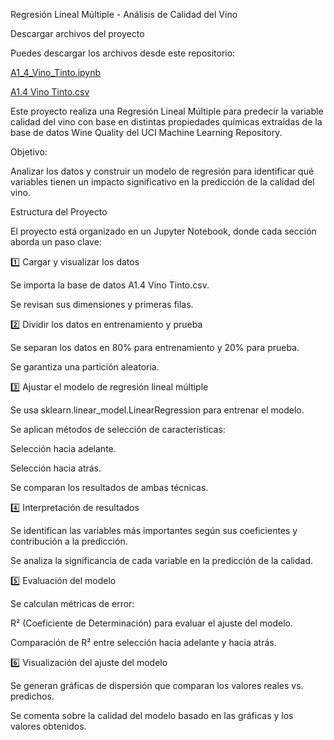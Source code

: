 Regresión Lineal Múltiple - Análisis de Calidad del Vino

Descargar archivos del proyecto

Puedes descargar los archivos desde este repositorio:

[A1_4_Vino_Tinto.ipynb
](https://github.com/raulquinterog/Regresion-Vino/blob/4df0a10ecf5c00486535b66e6d83a7ec11d90658/A1_4_Vino_Tinto%20(1).ipynb)

[A1.4 Vino Tinto.csv
](https://github.com/raulquinterog/Regresion-Vino/blob/4df0a10ecf5c00486535b66e6d83a7ec11d90658/A1.4%20Vino%20Tinto.csv)

Este proyecto realiza una Regresión Lineal Múltiple para predecir la variable calidad del vino con base en distintas propiedades químicas extraídas de la base de datos Wine Quality del UCI Machine Learning Repository.

Objetivo:

Analizar los datos y construir un modelo de regresión para identificar qué variables tienen un impacto significativo en la predicción de la calidad del vino.

Estructura del Proyecto

El proyecto está organizado en un Jupyter Notebook, donde cada sección aborda un paso clave:

1️⃣ Cargar y visualizar los datos

Se importa la base de datos A1.4 Vino Tinto.csv.

Se revisan sus dimensiones y primeras filas.

2️⃣ Dividir los datos en entrenamiento y prueba

Se separan los datos en 80% para entrenamiento y 20% para prueba.

Se garantiza una partición aleatoria.

3️⃣ Ajustar el modelo de regresión lineal múltiple

Se usa sklearn.linear_model.LinearRegression para entrenar el modelo.

Se aplican métodos de selección de características:

Selección hacia adelante.

Selección hacia atrás.

Se comparan los resultados de ambas técnicas.

4️⃣ Interpretación de resultados

Se identifican las variables más importantes según sus coeficientes y contribución a la predicción.

Se analiza la significancia de cada variable en la predicción de la calidad.

5️⃣ Evaluación del modelo

Se calculan métricas de error:

R² (Coeficiente de Determinación) para evaluar el ajuste del modelo.

Comparación de R² entre selección hacia adelante y hacia atrás.

6️⃣ Visualización del ajuste del modelo

Se generan gráficas de dispersión que comparan los valores reales vs. predichos.

Se comenta sobre la calidad del modelo basado en las gráficas y los valores obtenidos.

